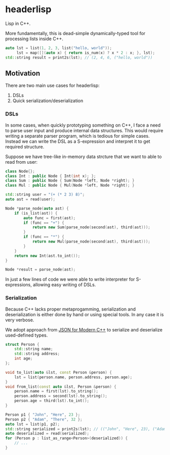 # headerlisp

Lisp in C++.

More fundamentally, this is dead-simple dynamically-typed tool for processing lists inside C++.

```cpp
auto lst = list(1, 2, 3, list("hello, world"));
     lst = map([](auto x) { return is_num(x) ? x * 2 : x; }, lst);
std::string result = print2s(lst); // (2, 4, 6, ("hello, world"))
```

## Motivation

There are two main use cases for headerlisp:

1. DSLs
2. Quick serialization/deserialization

### DSLs

In some cases, when quickly prototyping something on C++, I face a need to parse user input and produce internal data structures.
This would require writing a separate parser program, which is tedious for simple cases.
Instead we can write the DSL as a S-expression and interpret it to get required structure.

Suppose we have tree-like in-memory data strcture that we want to able to read from user:

```cpp
class Node{};
class Int : public Node { Int(int x); };
class Sum : public Node { Sum(Node *left, Node *right); }
class Mul : public Node { Mul(Node *left, Node *right); }

std::string user = "(+ (* 2 3) 8)";
auto ast = read(user);

Node *parse_node(auto ast) {
    if (is_list(ast)) {
        auto func = first(ast);
        if (func == "+") {
            return new Sum(parse_node(second(ast), third(ast)));
        }
        if (func == "*") {
            return new Mul(parse_node(second(ast), third(ast)));
        }
    }
    return new Int(ast.to_int());
}

Node *result = parse_node(ast);

```

In just a few lines of code we were able to write interpreter for S-expressions, allowing easy writing of DSLs.

### Serialization

Because C++ lacks proper metaprogamming, serialization and deserialization is either done by hand or using special tools. 
In any case it is very verbose.

We adopt approach from [JSON for Modern C++](https://github.com/nlohmann/json) to serialize and deserialize used-defined types.

```cpp
struct Person {
    std::string name;
    std::string address;
    int age;  
};

void to_list(auto &lst, const Person &person) {
    lst = list(person.name, person.address, person.age);
}
void from_list(const auto &lst, Person &person) {
    person.name = first(lst).to_string();
    person.address = second(lst).to_string();
    person.age = third(lst).to_int();
}

Person p1 { "John", "Here", 23 };
Person p2 { "Adam", "There", 32 };
auto lst = list(p1, p2);
std::string serialized = print2s(lst); // (("John", "Here", 23), ("Adam", "There", 32))
auto deserialized = read(serialized);
for (Person p : list_as_range<Person>(deserialized)) {
    // ...
}

```